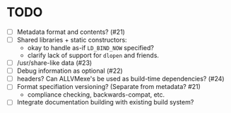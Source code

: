 # TODO

- [ ] Metadata format and contents? (#21)
- [ ] Shared libraries + static constructors:
  - okay to handle as-if `LD_BIND_NOW` specified?
  - clarify lack of support for `dlopen` and friends.
- [ ] /usr/share-like data (#23)
- [ ] Debug information as optional (#22)
- [ ] headers? Can ALLVMexe's be used as build-time dependencies? (#24)
- [ ] Format specifiation versioning? (Separate from metadata? #21)
  - compliance checking, backwards-compat, etc.
- [ ] Integrate documentation building with existing build system?
